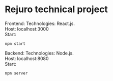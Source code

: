 # Rejuro technical project

Frontend:
  Technologies: React.js.<br>
  Host: localhost:3000<br>
  Start:<br>
```
npm start
```
Backend:
  Technologies: Node.js.<br>
  Host: localhost:8080<br>
  Start:<br>
```
npm server
```
